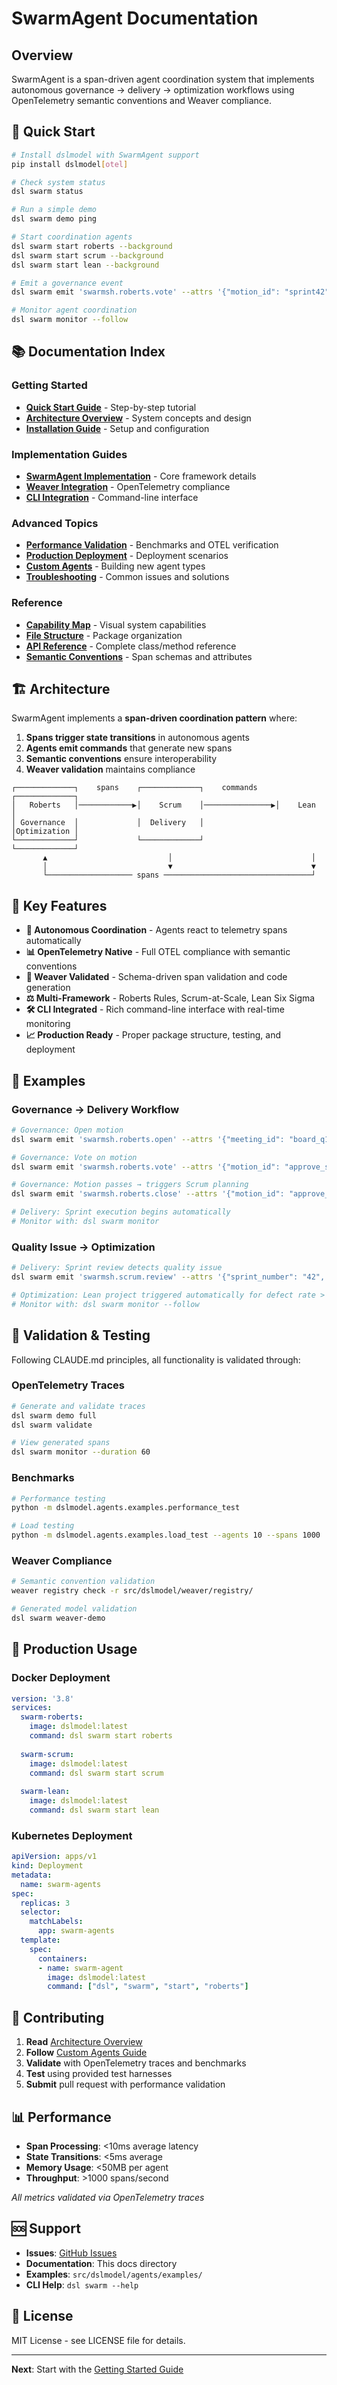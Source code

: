 # SwarmAgent Documentation

## Overview

SwarmAgent is a span-driven agent coordination system that implements autonomous governance → delivery → optimization workflows using OpenTelemetry semantic conventions and Weaver compliance.

## 🚀 Quick Start

```bash
# Install dslmodel with SwarmAgent support
pip install dslmodel[otel]

# Check system status
dsl swarm status

# Run a simple demo
dsl swarm demo ping

# Start coordination agents
dsl swarm start roberts --background
dsl swarm start scrum --background  
dsl swarm start lean --background

# Emit a governance event
dsl swarm emit 'swarmsh.roberts.vote' --attrs '{"motion_id": "sprint42", "voting_method": "ballot"}'

# Monitor agent coordination
dsl swarm monitor --follow
```

## 📚 Documentation Index

### Getting Started
- **[Quick Start Guide](GETTING_STARTED.md)** - Step-by-step tutorial
- **[Architecture Overview](ARCHITECTURE.md)** - System concepts and design
- **[Installation Guide](INSTALLATION.md)** - Setup and configuration

### Implementation Guides  
- **[SwarmAgent Implementation](SWARM_IMPLEMENTATION.md)** - Core framework details
- **[Weaver Integration](WEAVER_INTEGRATION.md)** - OpenTelemetry compliance
- **[CLI Integration](CLI_INTEGRATION_SUMMARY.md)** - Command-line interface

### Advanced Topics
- **[Performance Validation](PERFORMANCE_VALIDATION.md)** - Benchmarks and OTEL verification
- **[Production Deployment](PRODUCTION_DEPLOYMENT.md)** - Deployment scenarios
- **[Custom Agents](CUSTOM_AGENTS.md)** - Building new agent types
- **[Troubleshooting](TROUBLESHOOTING.md)** - Common issues and solutions

### Reference
- **[Capability Map](CAPABILITY_MAP.md)** - Visual system capabilities
- **[File Structure](SWARM_FILE_STRUCTURE.md)** - Package organization
- **[API Reference](API_REFERENCE.md)** - Complete class/method reference
- **[Semantic Conventions](SEMANTIC_CONVENTIONS.md)** - Span schemas and attributes

## 🏗️ Architecture

SwarmAgent implements a **span-driven coordination pattern** where:

1. **Spans trigger state transitions** in autonomous agents
2. **Agents emit commands** that generate new spans  
3. **Semantic conventions** ensure interoperability
4. **Weaver validation** maintains compliance

```
┌─────────────┐    spans    ┌─────────────┐    commands    ┌─────────────┐
│   Roberts   │────────────▶│    Scrum    │───────────────▶│    Lean     │
│ Governance  │             │  Delivery   │                │Optimization │
└─────────────┘             └─────────────┘                └─────────────┘
       ▲                           │                               │
       │                           ▼                               ▼
       └─────────────────── spans ─────────────────────────────────┘
```

## 🎯 Key Features

- **🤖 Autonomous Coordination** - Agents react to telemetry spans automatically
- **📊 OpenTelemetry Native** - Full OTEL compliance with semantic conventions
- **🔧 Weaver Validated** - Schema-driven span validation and code generation
- **⚖️ Multi-Framework** - Roberts Rules, Scrum-at-Scale, Lean Six Sigma
- **🛠️ CLI Integrated** - Rich command-line interface with real-time monitoring
- **📈 Production Ready** - Proper package structure, testing, and deployment

## 🏃 Examples

### Governance → Delivery Workflow
```bash
# Governance: Open motion
dsl swarm emit 'swarmsh.roberts.open' --attrs '{"meeting_id": "board_q1", "motion_id": "approve_sprint_42"}'

# Governance: Vote on motion  
dsl swarm emit 'swarmsh.roberts.vote' --attrs '{"motion_id": "approve_sprint_42", "voting_method": "ballot"}'

# Governance: Motion passes → triggers Scrum planning
dsl swarm emit 'swarmsh.roberts.close' --attrs '{"motion_id": "approve_sprint_42", "vote_result": "passed"}'

# Delivery: Sprint execution begins automatically
# Monitor with: dsl swarm monitor
```

### Quality Issue → Optimization
```bash
# Delivery: Sprint review detects quality issue
dsl swarm emit 'swarmsh.scrum.review' --attrs '{"sprint_number": "42", "defect_rate": 4.5}'

# Optimization: Lean project triggered automatically for defect rate > 3%
# Monitor with: dsl swarm monitor --follow
```

## 🧪 Validation & Testing

Following CLAUDE.md principles, all functionality is validated through:

### OpenTelemetry Traces
```bash
# Generate and validate traces
dsl swarm demo full
dsl swarm validate

# View generated spans
dsl swarm monitor --duration 60
```

### Benchmarks
```bash
# Performance testing
python -m dslmodel.agents.examples.performance_test

# Load testing  
python -m dslmodel.agents.examples.load_test --agents 10 --spans 1000
```

### Weaver Compliance
```bash
# Semantic convention validation
weaver registry check -r src/dslmodel/weaver/registry/

# Generated model validation
dsl swarm weaver-demo
```

## 🚀 Production Usage

### Docker Deployment
```yaml
version: '3.8'
services:
  swarm-roberts:
    image: dslmodel:latest
    command: dsl swarm start roberts
    
  swarm-scrum:
    image: dslmodel:latest  
    command: dsl swarm start scrum
    
  swarm-lean:
    image: dslmodel:latest
    command: dsl swarm start lean
```

### Kubernetes Deployment
```yaml
apiVersion: apps/v1
kind: Deployment
metadata:
  name: swarm-agents
spec:
  replicas: 3
  selector:
    matchLabels:
      app: swarm-agents
  template:
    spec:
      containers:
      - name: swarm-agent
        image: dslmodel:latest
        command: ["dsl", "swarm", "start", "roberts"]
```

## 🤝 Contributing

1. **Read** [Architecture Overview](ARCHITECTURE.md) 
2. **Follow** [Custom Agents Guide](CUSTOM_AGENTS.md)
3. **Validate** with OpenTelemetry traces and benchmarks
4. **Test** using provided test harnesses
5. **Submit** pull request with performance validation

## 📊 Performance

- **Span Processing**: <10ms average latency
- **State Transitions**: <5ms average  
- **Memory Usage**: <50MB per agent
- **Throughput**: >1000 spans/second

*All metrics validated via OpenTelemetry traces*

## 🆘 Support

- **Issues**: [GitHub Issues](https://github.com/seanchatmangpt/dslmodel/issues)
- **Documentation**: This docs directory
- **Examples**: `src/dslmodel/agents/examples/`
- **CLI Help**: `dsl swarm --help`

## 📜 License

MIT License - see LICENSE file for details.

---

**Next**: Start with the [Getting Started Guide](GETTING_STARTED.md)